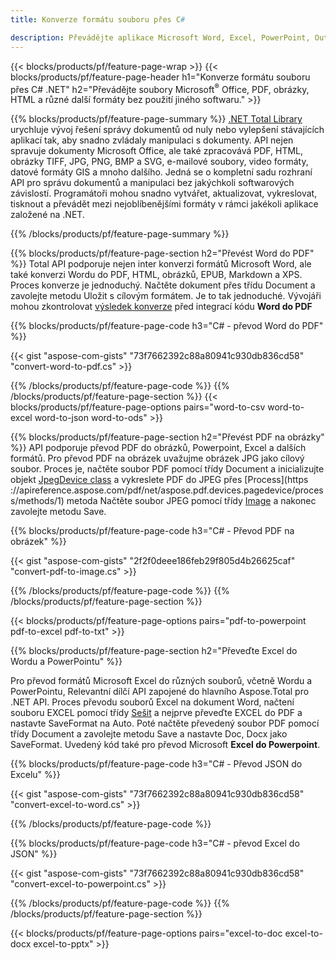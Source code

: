 ```yaml
---
title: Konverze formátu souboru přes C# 

description: Převádějte aplikace Microsoft Word, Excel, PowerPoint, Outlook, PDF, HTML, 3D obrázky, diagramy, video formáty a mnoho dalších oblíbených souborů pomocí několika řádků kódu C#.
---
```


{{< blocks/products/pf/feature-page-wrap >}}
{{< blocks/products/pf/feature-page-header h1="Konverze formátu souboru přes C# .NET" h2="Převádějte soubory Microsoft<sup>&reg;</sup> Office, PDF, obrázky, HTML a různé další formáty bez použití jiného softwaru." >}}

{{% blocks/products/pf/feature-page-summary %}}
[.NET Total Library](https://products.aspose.com/total/net/) urychluje vývoj řešení správy dokumentů od nuly nebo vylepšení stávajících aplikací tak, aby snadno zvládaly manipulaci s dokumenty. API nejen spravuje dokumenty Microsoft Office, ale také zpracovává PDF, HTML, obrázky TIFF, JPG, PNG, BMP a SVG, e-mailové soubory, video formáty, datové formáty GIS a mnoho dalšího. Jedná se o kompletní sadu rozhraní API pro správu dokumentů a manipulaci bez jakýchkoli softwarových závislostí. Programátoři mohou snadno vytvářet, aktualizovat, vykreslovat, tisknout a převádět mezi nejoblíbenějšími formáty v rámci jakékoli aplikace založené na .NET.

{{% /blocks/products/pf/feature-page-summary  %}}

{{% blocks/products/pf/feature-page-section  h2="Převést Word do PDF" %}}
Total API podporuje nejen inter konverzi formátů Microsoft Word, ale také konverzi Wordu do PDF, HTML, obrázků, EPUB, Markdown a XPS. Proces konverze je jednoduchý. Načtěte dokument přes třídu Document a zavolejte metodu Uložit s cílovým formátem. Je to tak jednoduché. Vývojáři mohou zkontrolovat [výsledek konverze](https://products.aspose.com/words/net/conversion/word-to-pdf/) před integrací kódu **Word do PDF**


{{% blocks/products/pf/feature-page-code h3="C# - převod Word do PDF" %}}

{{< gist "aspose-com-gists" "73f7662392c88a80941c930db836cd58" "convert-word-to-pdf.cs" >}}

{{% /blocks/products/pf/feature-page-code  %}}
{{% /blocks/products/pf/feature-page-section %}}
{{< blocks/products/pf/feature-page-options pairs="word-to-csv word-to-excel word-to-json word-to-ods" >}}


{{% blocks/products/pf/feature-page-section  h2="Převést PDF na obrázky" %}}
API podporuje převod PDF do obrázků, Powerpoint, Excel a dalších formátů. Pro převod PDF na obrázek uvažujme obrázek JPG jako cílový soubor. Proces je, načtěte soubor PDF pomocí třídy Document a inicializujte objekt [JpegDevice class](https://reference.aspose.com/pdf/net/aspose.pdf.devices/jpegdevice) a vykreslete PDF do JPEG přes [Process](https ://apireference.aspose.com/pdf/net/aspose.pdf.devices.pagedevice/process/methods/1) metoda
Načtěte soubor JPEG pomocí třídy [Image](https://reference.aspose.com/imaging/net/aspose.imaging/image) a nakonec zavolejte metodu Save.

{{% blocks/products/pf/feature-page-code h3="C# - Převod PDF na obrázek" %}}

{{< gist "aspose-com-gists" "2f2f0deee186feb29f805d4b26625caf" "convert-pdf-to-image.cs" >}}


{{% /blocks/products/pf/feature-page-code  %}}
{{% /blocks/products/pf/feature-page-section %}}

{{< blocks/products/pf/feature-page-options pairs="pdf-to-powerpoint pdf-to-excel pdf-to-txt" >}}

{{% blocks/products/pf/feature-page-section  h2="Převeďte Excel do Wordu a PowerPointu" %}}

Pro převod formátů Microsoft Excel do různých souborů, včetně Wordu a PowerPointu, Relevantní dílčí API zapojené do hlavního Aspose.Total pro .NET API. Proces převodu souborů Excel na dokument Word, načtení souboru EXCEL pomocí třídy [Sešit](https://reference.aspose.com/cells/net/aspose.cells/workbook) a nejprve převeďte EXCEL do PDF a nastavte SaveFormat na Auto. Poté načtěte převedený soubor PDF pomocí třídy Document a zavolejte metodu Save a nastavte Doc, Docx jako SaveFormat. Uvedený kód také pro převod Microsoft **Excel do Powerpoint**.

{{% blocks/products/pf/feature-page-code h3="C# - Převod JSON do Excelu" %}}

{{< gist "aspose-com-gists" "73f7662392c88a80941c930db836cd58" "convert-excel-to-word.cs" >}}

{{% /blocks/products/pf/feature-page-code %}}

{{% blocks/products/pf/feature-page-code h3="C# - převod Excel do JSON" %}}

{{< gist "aspose-com-gists" "73f7662392c88a80941c930db836cd58" "convert-excel-to-powerpoint.cs" >}}

{{% /blocks/products/pf/feature-page-code %}}
{{% /blocks/products/pf/feature-page-section %}}

{{< blocks/products/pf/feature-page-options pairs="excel-to-doc excel-to-docx excel-to-pptx" >}}